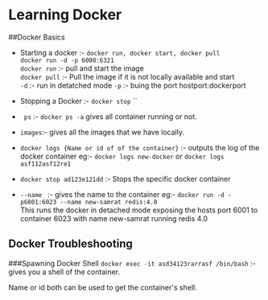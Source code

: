 # Learning Docker

##Docker Basics
* Starting a docker :-
	`docker run, docker start, docker pull`<br>
	`docker run -d -p 6000:6321`<br>
	`docker run` :- pull and start the image<br>
	`docker pull` :- Pull the image if it is not locally available and start <br>
	`-d` :- run in detatched mode
	`-p` :- buing the port hostport:dockerport
	
* Stopping a Docker :- `docker stop`
	``<br>
	
* ` ps` :- `docker ps -a` gives all container running or not. <br>
* `images`:- gives all the images that we have locally. <br>
*  `docker logs {Name or id of of the container}` :- outputs the log of the docker container eg:- `docker logs new-docker` or `docker logs asf112asf12re1`<br>
*  `docker stop ad123e121dd` :- Stops the specific docker container
*  `--name ` :- gives the name to the container eg:-  `docker run -d -p6001:6023 --name new-samrat redis:4.0` <br>
This runs the docker in detached mode exposing the hosts port 6001 to container 6023 with name new-samrat running redis 4.0

## Docker Troubleshooting
###Spawning Docker Shell 
`docker exec -it asd34123rarrasf /bin/bash` :- gives you a shell of the container.

Name or id both can be used to get the container's shell.




